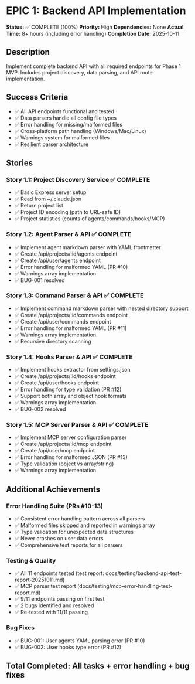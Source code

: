 # EPIC 1: Backend API Implementation

**Status:** ✅ COMPLETE (100%)
**Priority:** High
**Dependencies:** None
**Actual Time:** 8+ hours (including error handling)
**Completion Date:** 2025-10-11

## Description
Implement complete backend API with all required endpoints for Phase 1 MVP. Includes project discovery, data parsing, and API route implementation.

## Success Criteria
- ✅ All API endpoints functional and tested
- ✅ Data parsers handle all config file types
- ✅ Error handling for missing/malformed files
- ✅ Cross-platform path handling (Windows/Mac/Linux)
- ✅ Warnings system for malformed files
- ✅ Resilient parser architecture

## Stories

### Story 1.1: Project Discovery Service ✅ COMPLETE
- ✅ Basic Express server setup
- ✅ Read from ~/.claude.json
- ✅ Return project list
- ✅ Project ID encoding (path to URL-safe ID)
- ✅ Project statistics (counts of agents/commands/hooks/MCP)

### Story 1.2: Agent Parser & API ✅ COMPLETE
- ✅ Implement agent markdown parser with YAML frontmatter
- ✅ Create /api/projects/:id/agents endpoint
- ✅ Create /api/user/agents endpoint
- ✅ Error handling for malformed YAML (PR #10)
- ✅ Warnings array implementation
- ✅ BUG-001 resolved

### Story 1.3: Command Parser & API ✅ COMPLETE
- ✅ Implement command markdown parser with nested directory support
- ✅ Create /api/projects/:id/commands endpoint
- ✅ Create /api/user/commands endpoint
- ✅ Error handling for malformed YAML (PR #11)
- ✅ Warnings array implementation
- ✅ Recursive directory scanning

### Story 1.4: Hooks Parser & API ✅ COMPLETE
- ✅ Implement hooks extractor from settings.json
- ✅ Create /api/projects/:id/hooks endpoint
- ✅ Create /api/user/hooks endpoint
- ✅ Error handling for type validation (PR #12)
- ✅ Support both array and object hook formats
- ✅ Warnings array implementation
- ✅ BUG-002 resolved

### Story 1.5: MCP Server Parser & API ✅ COMPLETE
- ✅ Implement MCP server configuration parser
- ✅ Create /api/projects/:id/mcp endpoint
- ✅ Create /api/user/mcp endpoint
- ✅ Error handling for malformed JSON (PR #13)
- ✅ Type validation (object vs array/string)
- ✅ Warnings array implementation

## Additional Achievements

### Error Handling Suite (PRs #10-13)
- ✅ Consistent error handling pattern across all parsers
- ✅ Malformed files skipped and reported in warnings array
- ✅ Type validation for unexpected data structures
- ✅ Never crashes on user data errors
- ✅ Comprehensive test reports for all parsers

### Testing & Quality
- ✅ All 11 endpoints tested (test report: docs/testing/backend-api-test-report-20251011.md)
- ✅ MCP parser test report (docs/testing/mcp-error-handling-test-report.md)
- ✅ 9/11 endpoints passing on first test
- ✅ 2 bugs identified and resolved
- ✅ Re-tested with 11/11 passing

### Bug Fixes
- ✅ BUG-001: User agents YAML parsing error (PR #10)
- ✅ BUG-002: User hooks type error (PR #12)

## Total Completed: All tasks + error handling + bug fixes
